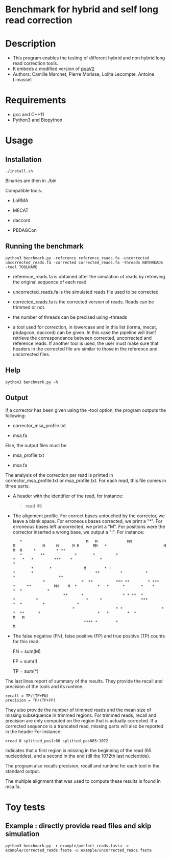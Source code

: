 Benchmark for hybrid and self long read correction
=================================================

# Description
* This program enables the testing of different hybrid and non hybrid long read correction tools.
* It embeds a modified version of [poaV2](https://sourceforge.net/projects/poamsa/)
* Authors: Camille Marchet, Pierre Morisse, Lolita Lecompte, Antoine Limasset


# Requirements
* gcc and C++11
* Python3 and Biopython

# Usage

## Installation

	./install.sh

Binaries are then in ./bin

Compatible tools:

* LoRMA

* MECAT

* daccord

* PBDAGCon

## Running the benchmark

	python3 benchmark.py -reference reference_reads.fa -uncorrected uncorrected_reads.fa -corrected corrected_reads.fa -threads NBTHREADS -tool TOOLNAME

* reference_reads.fa is obtained after the simulation of reads by retrieving the original sequence of each read

* uncorrected_reads.fa is the simulated reads file used to be corrected

* corrected_reads.fa is the corrected version of reads. Reads can be trimmed or not.

* the number of threads can be precised using -threads

* a tool used for correction, in lowercase and in this list (lorma, mecat, pbdagcon, daccord) can be given. In this case the pipeline will itself retrieve the correspondance between corrected, uncorrected and reference reads. If another tool is used, the user must make sure that headers in the corrected file are similar to those in the reference and uncorrected files.

## Help

	python3 benchmark.py -h


## Output

If a corrector has been given using the -tool option, the program outputs the following:

* corrector_msa_profile.txt

* msa.fa

Else, the output files must be

* msa_profile.txt

* msa.fa

The analysis of the correction per read is printed in corrector_msa_profile.txt or msa_profile.txt.
For each read, this file comes in three parts:

* A header with the identifier of the read, for instance:
	>read 45

* The alignment profile. For correct bases untouched by the corrector, we leave a blank space. For erroneous bases corrected, we print a "*". For erroneous bases left uncorrected, we print a "M". For positions were the corrector inserted a wrong base, we output a "!". For instance:

	     *                            M   M             MM                    M            M     M      M M      MM   *                         M              M  M     *         * **
	     *        **             *       *         *                      *   *   *         ***    *            *                                    *                                 
	          *       *              M        * !                          *       *                           **         *          *                       *                   **    
	               *                *  **          *** **        * ***           *     **          MM    M  *         *   *      *       *    *                  *  *           *      
	                        **      *                 * * **  *            *         *                     *     *                 ***             *  *         *              *       
	                            *                  * *                 *                           *  **      *                         *   *        *  *               M   M          
	                                 **** *        *                              M


* The false negative (FN), false positive (FP) and true positive (TP) counts for this read.

	FN = sum(M)
	
	FP = sum(!)
	
	TP = sum(*)

The last lines report of summary of the results. They provide the recall and precision of the tools and its runtime.

	recall = TP/(TP+FN)
	precision = TP/(TP+FP)

They also provide the number of trimmed reads and the mean size of missing subsequence in trimmed regions.
For trimmed reads, recall and precision are only computed on the region that is actually corrected.
If a corrected sequence is a truncated read, missing parts will also be reported in the header
For instance:

	>read 0 splitted_pos1:66 splitted_pos865:1072

indicates that a first region is missing in the beginning of the read (65 nucleotides), and a second in the end (till the 1072th last nucleotide).

The program also recalls precision, recall and runtime for each tool in the standard output.

The multiple alignment that was used to compute these results is found in msa.fa.

# Toy tests

## Example : directly provide read files and skip simulation

	python3 benchmark.py -r example/perfect_reads.fasta -c example/corrected_reads.fasta -u example/uncorrected_reads.fasta
